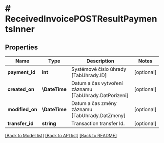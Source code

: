 # # ReceivedInvoicePOSTResultPaymentsInner

## Properties

Name | Type | Description | Notes
------------ | ------------- | ------------- | -------------
**payment_id** | **int** | Systémové číslo úhrady [TabUhrady.ID] | [optional]
**created_on** | **\DateTime** | Datum a čas vytvoření záznamu [TabUhrady.DatPorizeni] | [optional]
**modified_on** | **\DateTime** | Datum a čas změny záznamu [TabUhrady.DatZmeny] | [optional]
**transfer_id** | **string** | Transaction transfer Id. | [optional]

[[Back to Model list]](../../README.md#models) [[Back to API list]](../../README.md#endpoints) [[Back to README]](../../README.md)
